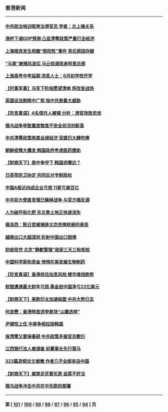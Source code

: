 ### 香港新闻
---
#### [中共政治培训班育治港官员 学者：北上搞关系](../../pages/ncid1349362/n13737854.md) 
#### [港府下调GDP预测 凸显清零政策严重打击经济](../../pages/ncid1349362/n13737830.md) 
#### [上海接连发生核酸“假阳性”事件 背后原因存疑](../../pages/ncid1349362/n13737818.md) 
#### [“马某”被捕风波后 马云低调现身阿里总部](../../pages/ncid1349362/n13737824.md) 
#### [上海高考中考延期 消息人士：6月初学校开学](../../pages/ncid1349362/n13737805.md) 
#### [【时事军事】乌军下阶段愿望清单 将改变战场](../../pages/ncid1349362/n13737046.md) 
#### [英国设法剔除中广核 指中共是最大威胁](../../pages/ncid1349362/n13737324.md) 
#### [【珍言真语】4名信托人被捕 分析：港官场效忠戏](../../pages/ncid1349362/n13737290.md) 
#### [俄乌战争导致重度粮食不安全状况创新高](../../pages/ncid1349362/n13737297.md) 
#### [中共清零政策拖累全球经济 官媒仍大肆吹捧](../../pages/ncid1349362/n13737257.md) 
#### [朝鲜疫情大爆发 韩国政府考虑医药援助](../../pages/ncid1349362/n13737201.md) 
#### [【财商天下】美中争夺下 韩国选哪边？](../../pages/ncid1349362/n13736981.md) 
#### [日英签防卫协定 共同反对专制政权](../../pages/ncid1349362/n13736913.md) 
#### [中国A股近四成企业亏损 11家亏逾百亿](../../pages/ncid1349362/n13736511.md) 
#### [中共前大使直言俄已输掉战争 与官方唱反调](../../pages/ncid1349362/n13736502.md) 
#### [人为破坏和化肥 东北黑土地正快速流失](../../pages/ncid1349362/n13736483.md) 
#### [佩洛西：陈日君被捕是北京恐惧软弱的表现](../../pages/ncid1349362/n13736431.md) 
#### [越南出口大超深圳 折射中国出口困境](../../pages/ncid1349362/n13736418.md) 
#### [防疫技穷 北京“静默管理”居家三天三轮核检](../../pages/ncid1349362/n13736366.md) 
#### [中国科学家和资金 悄悄在美发展生物制药](../../pages/ncid1349362/n13736311.md) 
#### [【珍言真语】香港低估加息风险 楼市难挡跌势](../../pages/ncid1349362/n13735697.md) 
#### [软银遭遇最大财年亏损 基金投中国净亏22亿美元](../../pages/ncid1349362/n13736247.md) 
#### [【财商天下】美欧印太加速结盟 中共大势已去](../../pages/ncid1349362/n13736239.md) 
#### [何良懋：香港特首选举是场“山寨选举”](../../pages/ncid1349362/n13735242.md) 
#### [尹锡悦上任 中美争相拉拢韩国](../../pages/ncid1349362/n13735045.md) 
#### [保清零又要保春耕 中共政策矛盾官员敷衍](../../pages/ncid1349362/n13735030.md) 
#### [江西银行法人被调查 前董事长先行落马](../../pages/ncid1349362/n13735005.md) 
#### [323篇造假论文被撤 作者几乎全部来自中国](../../pages/ncid1349362/n13734985.md) 
#### [【财商天下】被禁足还要买房 韭菜不好当](../../pages/ncid1349362/n13734833.md) 
#### [俄乌战争冲击中共在中东欧的部署](../../pages/ncid1349362/n13734903.md) 

---
#### 第 [ [101](./101.md) / [100](./100.md) / [99](./99.md) / [98](./98.md) / [97](./97.md) / [96](./96.md) / [95](./95.md) / [94](./94.md) ] 页
